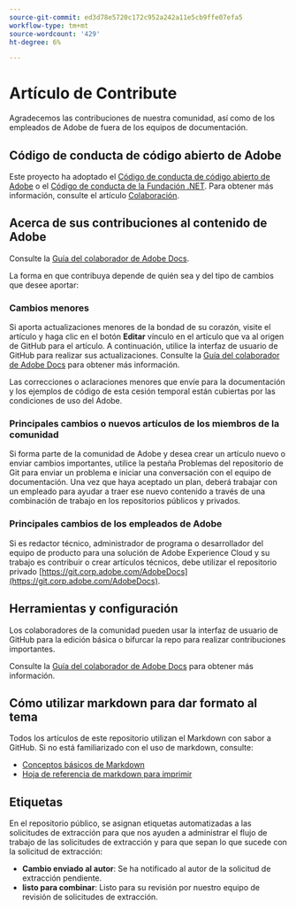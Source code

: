 ```yaml
---
source-git-commit: ed3d78e5720c172c952a242a11e5cb9ffe07efa5
workflow-type: tm+mt
source-wordcount: '429'
ht-degree: 6%

---
```

# Artículo de Contribute

Agradecemos las contribuciones de nuestra comunidad, así como de los empleados de Adobe de fuera de los equipos de documentación.

## Código de conducta de código abierto de Adobe

Este proyecto ha adoptado el [Código de conducta de código abierto de Adobe](code-of-conduct.md) o el [Código de conducta de la Fundación .NET](https://dotnetfoundation.org/code-of-conduct). Para obtener más información, consulte el artículo [Colaboración](contributing.md).

## Acerca de sus contribuciones al contenido de Adobe

Consulte la [Guía del colaborador de Adobe Docs](https://experienceleague.adobe.com/docs/contributor/contributor-guide/introduction.html).

La forma en que contribuya depende de quién sea y del tipo de cambios que desee aportar:

### Cambios menores

Si aporta actualizaciones menores de la bondad de su corazón, visite el artículo y haga clic en el botón **Editar** vínculo en el artículo que va al origen de GitHub para el artículo. A continuación, utilice la interfaz de usuario de GitHub para realizar sus actualizaciones. Consulte la [Guía del colaborador de Adobe Docs](https://experienceleague.adobe.com/docs/contributor/contributor-guide/introduction.html) para obtener más información.

Las correcciones o aclaraciones menores que envíe para la documentación y los ejemplos de código de esta cesión temporal están cubiertas por las condiciones de uso del Adobe.

### Principales cambios o nuevos artículos de los miembros de la comunidad

Si forma parte de la comunidad de Adobe y desea crear un artículo nuevo o enviar cambios importantes, utilice la pestaña Problemas del repositorio de Git para enviar un problema e iniciar una conversación con el equipo de documentación. Una vez que haya aceptado un plan, deberá trabajar con un empleado para ayudar a traer ese nuevo contenido a través de una combinación de trabajo en los repositorios públicos y privados.

<!--
If you submit a pull request with significant changes to documentation and code examples, you'll see a message in the pull request asking you to submit an online contribution license agreement (CLA). We need you to complete the online form before we can review your pull request.
-->

### Principales cambios de los empleados de Adobe

Si es redactor técnico, administrador de programa o desarrollador del equipo de producto para una solución de Adobe Experience Cloud y su trabajo es contribuir o crear artículos técnicos, debe utilizar el repositorio privado [https://git.corp.adobe.com/AdobeDocs](https://git.corp.adobe.com/AdobeDocs). <!--Employees from other parts of the Adobe world should use the public repo for minor updates.-->

## Herramientas y configuración

Los colaboradores de la comunidad pueden usar la interfaz de usuario de GitHub para la edición básica o bifurcar la repo para realizar contribuciones importantes.

Consulte la [Guía del colaborador de Adobe Docs](https://experienceleague.adobe.com/docs/contributor/contributor-guide/introduction.html) para obtener más información.

## Cómo utilizar markdown para dar formato al tema

Todos los artículos de este repositorio utilizan el Markdown con sabor a GitHub. Si no está familiarizado con el uso de markdown, consulte:

* [Conceptos básicos de Markdown](https://help.github.com/articles/markdown-basics/)
* [Hoja de referencia de markdown para imprimir](https://guides.github.com/pdfs/markdown-cheatsheet-online.pdf)

## Etiquetas

En el repositorio público, se asignan etiquetas automatizadas a las solicitudes de extracción para que nos ayuden a administrar el flujo de trabajo de las solicitudes de extracción y para que sepan lo que sucede con la solicitud de extracción:

* **Cambio enviado al autor**: Se ha notificado al autor de la solicitud de extracción pendiente.
* **listo para combinar**: Listo para su revisión por nuestro equipo de revisión de solicitudes de extracción.



